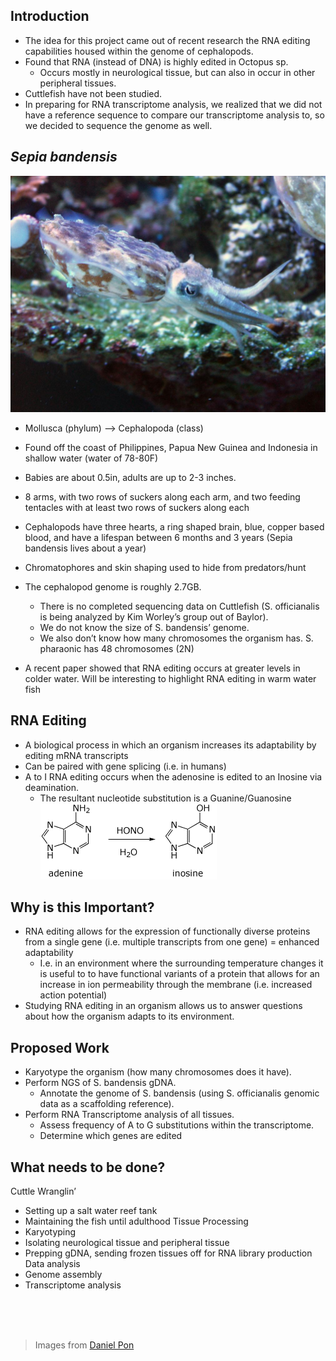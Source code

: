 ## Introduction
* The idea for this project came out of recent research the RNA editing capabilities housed within the genome of cephalopods.
* Found that RNA (instead of DNA) is highly edited in Octopus sp.
  * Occurs mostly in neurological tissue, but can also in occur in other peripheral tissues.
* Cuttlefish have not been studied.
* In preparing for RNA transcriptome analysis, we realized that we did not have a reference sequence to compare our transcriptome analysis to, so we decided to sequence the genome as well.

## _Sepia bandensis_

![](assets/About-to-attack.jpg)

* Mollusca (phylum) —> Cephalopoda (class)
* Found off the coast of Philippines, Papua New Guinea and Indonesia in shallow water (water of 78-80F)
* Babies are about 0.5in, adults are up to 2-3 inches.
* 8 arms, with two rows of suckers along each arm, and two feeding tentacles with at least two rows of suckers along each
* Cephalopods have three hearts, a ring shaped brain, blue, copper based blood, and have a lifespan between 6 months and 3 years (Sepia bandensis lives about a year)
* Chromatophores and skin shaping used to hide from predators/hunt

* The cephalopod genome is roughly 2.7GB.
  * There is no completed sequencing data on Cuttlefish (S. officianalis is being analyzed by Kim Worley’s group out of Baylor).
  * We do not know the size of S. bandensis’ genome.
  * We also don’t know how many chromosomes the organism has. S. pharaonic has 48 chromosomes (2N)
* A recent paper showed that RNA editing occurs at greater levels in colder water. Will be interesting to highlight RNA editing in warm water fish

## RNA Editing
* A biological process in which an organism increases its adaptability by editing mRNA transcripts
* Can be paired with gene splicing (i.e. in humans)
* A to I RNA editing occurs when the adenosine is edited to an Inosine via deamination.
  * The resultant nucleotide substitution is a Guanine/Guanosine
  ![](assets/E3_2b2.gif)

## Why is this Important?
* RNA editing allows for the expression of functionally diverse proteins from a single gene (i.e. multiple transcripts from one gene) = enhanced adaptability
  * I.e. in an environment where the surrounding temperature changes it is useful to to have functional variants of a protein that allows for an increase in ion permeability through the membrane (i.e. increased action potential)
* Studying RNA editing in an organism allows us to answer questions about how the organism adapts to its environment.

## Proposed Work
* Karyotype the organism (how many chromosomes does it have).
* Perform NGS of S. bandensis gDNA.
  * Annotate the genome of S. bandensis (using S. officianalis genomic data as a scaffolding reference).
* Perform RNA Transcriptome analysis of all tissues.
  * Assess frequency of A to G substitutions within the transcriptome.
  * Determine which genes are edited

## What needs to be done?
Cuttle Wranglin’
* Setting up a salt water reef tank
* Maintaining the fish until adulthood
Tissue Processing
* Karyotyping
* Isolating neurological tissue and peripheral tissue
* Prepping gDNA, sending frozen tissues off for RNA library production
Data analysis
* Genome assembly
* Transcriptome analysis

<br><br><br>

> Images from [Daniel Pon](http://reefkeeping.com/issues/2008-10/feature/index.php)

